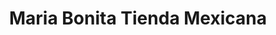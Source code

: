 ---
title: "Maria Bonita Tienda Mexicana"
url: /dublin/maria-bonita-tienda-mexicana/
shop: supermarket
---